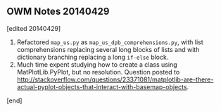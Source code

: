 ## OWM Notes 20140429

[edited 20140429]

 1. Refactored `map_us.py` as `map_us_dpb_comprehensions.py`, with list comprehensions replacing several long blocks of lists and with dictionary branching replacing a long `if-else` block.
 1. Much time expent studying how to create a class using MatPlotLib.PyPlot, but no resolution. Question posted to http://stackoverflow.com/questions/23371081/matplotlib-are-there-actual-pyplot-objects-that-interact-with-basemap-objects.

[end]
